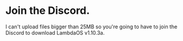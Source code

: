# Join the Discord.
I can't upload files bigger than 25MB so you're going to have to join the Discord to download LambdaOS v1.10.3a.
